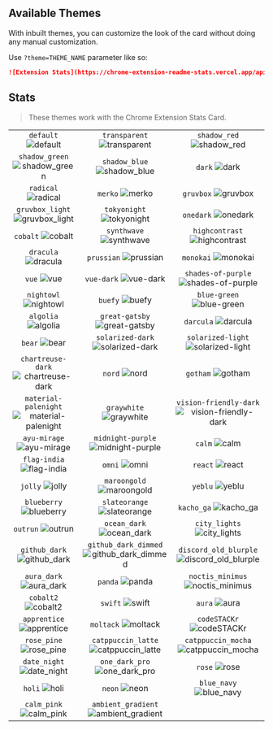 ## Available Themes

<!-- DO NOT EDIT THIS FILE DIRECTLY -->

With inbuilt themes, you can customize the look of the card without doing any manual customization.

Use `?theme=THEME_NAME` parameter like so:

```md
![Extension Stats](https://chrome-extension-readme-stats.vercel.app/api?extension_id=YOUR_ID&theme=dark&show_icons=true)
```

## Stats

> These themes work with the Chrome Extension Stats Card.

| | | |
| :--: | :--: | :--: |
| `default` ![default][default] | `transparent` ![transparent][transparent] | `shadow_red` ![shadow_red][shadow_red] |
| `shadow_green` ![shadow_green][shadow_green] | `shadow_blue` ![shadow_blue][shadow_blue] | `dark` ![dark][dark] |
| `radical` ![radical][radical] | `merko` ![merko][merko] | `gruvbox` ![gruvbox][gruvbox] |
| `gruvbox_light` ![gruvbox_light][gruvbox_light] | `tokyonight` ![tokyonight][tokyonight] | `onedark` ![onedark][onedark] |
| `cobalt` ![cobalt][cobalt] | `synthwave` ![synthwave][synthwave] | `highcontrast` ![highcontrast][highcontrast] |
| `dracula` ![dracula][dracula] | `prussian` ![prussian][prussian] | `monokai` ![monokai][monokai] |
| `vue` ![vue][vue] | `vue-dark` ![vue-dark][vue-dark] | `shades-of-purple` ![shades-of-purple][shades-of-purple] |
| `nightowl` ![nightowl][nightowl] | `buefy` ![buefy][buefy] | `blue-green` ![blue-green][blue-green] |
| `algolia` ![algolia][algolia] | `great-gatsby` ![great-gatsby][great-gatsby] | `darcula` ![darcula][darcula] |
| `bear` ![bear][bear] | `solarized-dark` ![solarized-dark][solarized-dark] | `solarized-light` ![solarized-light][solarized-light] |
| `chartreuse-dark` ![chartreuse-dark][chartreuse-dark] | `nord` ![nord][nord] | `gotham` ![gotham][gotham] |
| `material-palenight` ![material-palenight][material-palenight] | `graywhite` ![graywhite][graywhite] | `vision-friendly-dark` ![vision-friendly-dark][vision-friendly-dark] |
| `ayu-mirage` ![ayu-mirage][ayu-mirage] | `midnight-purple` ![midnight-purple][midnight-purple] | `calm` ![calm][calm] |
| `flag-india` ![flag-india][flag-india] | `omni` ![omni][omni] | `react` ![react][react] |
| `jolly` ![jolly][jolly] | `maroongold` ![maroongold][maroongold] | `yeblu` ![yeblu][yeblu] |
| `blueberry` ![blueberry][blueberry] | `slateorange` ![slateorange][slateorange] | `kacho_ga` ![kacho_ga][kacho_ga] |
| `outrun` ![outrun][outrun] | `ocean_dark` ![ocean_dark][ocean_dark] | `city_lights` ![city_lights][city_lights] |
| `github_dark` ![github_dark][github_dark] | `github_dark_dimmed` ![github_dark_dimmed][github_dark_dimmed] | `discord_old_blurple` ![discord_old_blurple][discord_old_blurple] |
| `aura_dark` ![aura_dark][aura_dark] | `panda` ![panda][panda] | `noctis_minimus` ![noctis_minimus][noctis_minimus] |
| `cobalt2` ![cobalt2][cobalt2] | `swift` ![swift][swift] | `aura` ![aura][aura] |
| `apprentice` ![apprentice][apprentice] | `moltack` ![moltack][moltack] | `codeSTACKr` ![codeSTACKr][codeSTACKr] |
| `rose_pine` ![rose_pine][rose_pine] | `catppuccin_latte` ![catppuccin_latte][catppuccin_latte] | `catppuccin_mocha` ![catppuccin_mocha][catppuccin_mocha] |
| `date_night` ![date_night][date_night] | `one_dark_pro` ![one_dark_pro][one_dark_pro] | `rose` ![rose][rose] |
| `holi` ![holi][holi] | `neon` ![neon][neon] | `blue_navy` ![blue_navy][blue_navy] |
| `calm_pink` ![calm_pink][calm_pink] | `ambient_gradient` ![ambient_gradient][ambient_gradient] |  |


[default]: https://chrome-extension-readme-stats.vercel.app/api?extension_id=jhdflfacjalpcajleapijmclnbilnjlh&show_icons=true&cache_seconds=86400&theme=default
[default_repocard]: https://chrome-extension-readme-stats.vercel.app/api?extension_id=jhdflfacjalpcajleapijmclnbilnjlh&show_icons=true&cache_seconds=86400&theme=default_repocard
[transparent]: https://chrome-extension-readme-stats.vercel.app/api?extension_id=jhdflfacjalpcajleapijmclnbilnjlh&show_icons=true&cache_seconds=86400&theme=transparent
[shadow_red]: https://chrome-extension-readme-stats.vercel.app/api?extension_id=jhdflfacjalpcajleapijmclnbilnjlh&show_icons=true&cache_seconds=86400&theme=shadow_red
[shadow_green]: https://chrome-extension-readme-stats.vercel.app/api?extension_id=jhdflfacjalpcajleapijmclnbilnjlh&show_icons=true&cache_seconds=86400&theme=shadow_green
[shadow_blue]: https://chrome-extension-readme-stats.vercel.app/api?extension_id=jhdflfacjalpcajleapijmclnbilnjlh&show_icons=true&cache_seconds=86400&theme=shadow_blue
[dark]: https://chrome-extension-readme-stats.vercel.app/api?extension_id=jhdflfacjalpcajleapijmclnbilnjlh&show_icons=true&cache_seconds=86400&theme=dark
[radical]: https://chrome-extension-readme-stats.vercel.app/api?extension_id=jhdflfacjalpcajleapijmclnbilnjlh&show_icons=true&cache_seconds=86400&theme=radical
[merko]: https://chrome-extension-readme-stats.vercel.app/api?extension_id=jhdflfacjalpcajleapijmclnbilnjlh&show_icons=true&cache_seconds=86400&theme=merko
[gruvbox]: https://chrome-extension-readme-stats.vercel.app/api?extension_id=jhdflfacjalpcajleapijmclnbilnjlh&show_icons=true&cache_seconds=86400&theme=gruvbox
[gruvbox_light]: https://chrome-extension-readme-stats.vercel.app/api?extension_id=jhdflfacjalpcajleapijmclnbilnjlh&show_icons=true&cache_seconds=86400&theme=gruvbox_light
[tokyonight]: https://chrome-extension-readme-stats.vercel.app/api?extension_id=jhdflfacjalpcajleapijmclnbilnjlh&show_icons=true&cache_seconds=86400&theme=tokyonight
[onedark]: https://chrome-extension-readme-stats.vercel.app/api?extension_id=jhdflfacjalpcajleapijmclnbilnjlh&show_icons=true&cache_seconds=86400&theme=onedark
[cobalt]: https://chrome-extension-readme-stats.vercel.app/api?extension_id=jhdflfacjalpcajleapijmclnbilnjlh&show_icons=true&cache_seconds=86400&theme=cobalt
[synthwave]: https://chrome-extension-readme-stats.vercel.app/api?extension_id=jhdflfacjalpcajleapijmclnbilnjlh&show_icons=true&cache_seconds=86400&theme=synthwave
[highcontrast]: https://chrome-extension-readme-stats.vercel.app/api?extension_id=jhdflfacjalpcajleapijmclnbilnjlh&show_icons=true&cache_seconds=86400&theme=highcontrast
[dracula]: https://chrome-extension-readme-stats.vercel.app/api?extension_id=jhdflfacjalpcajleapijmclnbilnjlh&show_icons=true&cache_seconds=86400&theme=dracula
[prussian]: https://chrome-extension-readme-stats.vercel.app/api?extension_id=jhdflfacjalpcajleapijmclnbilnjlh&show_icons=true&cache_seconds=86400&theme=prussian
[monokai]: https://chrome-extension-readme-stats.vercel.app/api?extension_id=jhdflfacjalpcajleapijmclnbilnjlh&show_icons=true&cache_seconds=86400&theme=monokai
[vue]: https://chrome-extension-readme-stats.vercel.app/api?extension_id=jhdflfacjalpcajleapijmclnbilnjlh&show_icons=true&cache_seconds=86400&theme=vue
[vue-dark]: https://chrome-extension-readme-stats.vercel.app/api?extension_id=jhdflfacjalpcajleapijmclnbilnjlh&show_icons=true&cache_seconds=86400&theme=vue-dark
[shades-of-purple]: https://chrome-extension-readme-stats.vercel.app/api?extension_id=jhdflfacjalpcajleapijmclnbilnjlh&show_icons=true&cache_seconds=86400&theme=shades-of-purple
[nightowl]: https://chrome-extension-readme-stats.vercel.app/api?extension_id=jhdflfacjalpcajleapijmclnbilnjlh&show_icons=true&cache_seconds=86400&theme=nightowl
[buefy]: https://chrome-extension-readme-stats.vercel.app/api?extension_id=jhdflfacjalpcajleapijmclnbilnjlh&show_icons=true&cache_seconds=86400&theme=buefy
[blue-green]: https://chrome-extension-readme-stats.vercel.app/api?extension_id=jhdflfacjalpcajleapijmclnbilnjlh&show_icons=true&cache_seconds=86400&theme=blue-green
[algolia]: https://chrome-extension-readme-stats.vercel.app/api?extension_id=jhdflfacjalpcajleapijmclnbilnjlh&show_icons=true&cache_seconds=86400&theme=algolia
[great-gatsby]: https://chrome-extension-readme-stats.vercel.app/api?extension_id=jhdflfacjalpcajleapijmclnbilnjlh&show_icons=true&cache_seconds=86400&theme=great-gatsby
[darcula]: https://chrome-extension-readme-stats.vercel.app/api?extension_id=jhdflfacjalpcajleapijmclnbilnjlh&show_icons=true&cache_seconds=86400&theme=darcula
[bear]: https://chrome-extension-readme-stats.vercel.app/api?extension_id=jhdflfacjalpcajleapijmclnbilnjlh&show_icons=true&cache_seconds=86400&theme=bear
[solarized-dark]: https://chrome-extension-readme-stats.vercel.app/api?extension_id=jhdflfacjalpcajleapijmclnbilnjlh&show_icons=true&cache_seconds=86400&theme=solarized-dark
[solarized-light]: https://chrome-extension-readme-stats.vercel.app/api?extension_id=jhdflfacjalpcajleapijmclnbilnjlh&show_icons=true&cache_seconds=86400&theme=solarized-light
[chartreuse-dark]: https://chrome-extension-readme-stats.vercel.app/api?extension_id=jhdflfacjalpcajleapijmclnbilnjlh&show_icons=true&cache_seconds=86400&theme=chartreuse-dark
[nord]: https://chrome-extension-readme-stats.vercel.app/api?extension_id=jhdflfacjalpcajleapijmclnbilnjlh&show_icons=true&cache_seconds=86400&theme=nord
[gotham]: https://chrome-extension-readme-stats.vercel.app/api?extension_id=jhdflfacjalpcajleapijmclnbilnjlh&show_icons=true&cache_seconds=86400&theme=gotham
[material-palenight]: https://chrome-extension-readme-stats.vercel.app/api?extension_id=jhdflfacjalpcajleapijmclnbilnjlh&show_icons=true&cache_seconds=86400&theme=material-palenight
[graywhite]: https://chrome-extension-readme-stats.vercel.app/api?extension_id=jhdflfacjalpcajleapijmclnbilnjlh&show_icons=true&cache_seconds=86400&theme=graywhite
[vision-friendly-dark]: https://chrome-extension-readme-stats.vercel.app/api?extension_id=jhdflfacjalpcajleapijmclnbilnjlh&show_icons=true&cache_seconds=86400&theme=vision-friendly-dark
[ayu-mirage]: https://chrome-extension-readme-stats.vercel.app/api?extension_id=jhdflfacjalpcajleapijmclnbilnjlh&show_icons=true&cache_seconds=86400&theme=ayu-mirage
[midnight-purple]: https://chrome-extension-readme-stats.vercel.app/api?extension_id=jhdflfacjalpcajleapijmclnbilnjlh&show_icons=true&cache_seconds=86400&theme=midnight-purple
[calm]: https://chrome-extension-readme-stats.vercel.app/api?extension_id=jhdflfacjalpcajleapijmclnbilnjlh&show_icons=true&cache_seconds=86400&theme=calm
[flag-india]: https://chrome-extension-readme-stats.vercel.app/api?extension_id=jhdflfacjalpcajleapijmclnbilnjlh&show_icons=true&cache_seconds=86400&theme=flag-india
[omni]: https://chrome-extension-readme-stats.vercel.app/api?extension_id=jhdflfacjalpcajleapijmclnbilnjlh&show_icons=true&cache_seconds=86400&theme=omni
[react]: https://chrome-extension-readme-stats.vercel.app/api?extension_id=jhdflfacjalpcajleapijmclnbilnjlh&show_icons=true&cache_seconds=86400&theme=react
[jolly]: https://chrome-extension-readme-stats.vercel.app/api?extension_id=jhdflfacjalpcajleapijmclnbilnjlh&show_icons=true&cache_seconds=86400&theme=jolly
[maroongold]: https://chrome-extension-readme-stats.vercel.app/api?extension_id=jhdflfacjalpcajleapijmclnbilnjlh&show_icons=true&cache_seconds=86400&theme=maroongold
[yeblu]: https://chrome-extension-readme-stats.vercel.app/api?extension_id=jhdflfacjalpcajleapijmclnbilnjlh&show_icons=true&cache_seconds=86400&theme=yeblu
[blueberry]: https://chrome-extension-readme-stats.vercel.app/api?extension_id=jhdflfacjalpcajleapijmclnbilnjlh&show_icons=true&cache_seconds=86400&theme=blueberry
[slateorange]: https://chrome-extension-readme-stats.vercel.app/api?extension_id=jhdflfacjalpcajleapijmclnbilnjlh&show_icons=true&cache_seconds=86400&theme=slateorange
[kacho_ga]: https://chrome-extension-readme-stats.vercel.app/api?extension_id=jhdflfacjalpcajleapijmclnbilnjlh&show_icons=true&cache_seconds=86400&theme=kacho_ga
[outrun]: https://chrome-extension-readme-stats.vercel.app/api?extension_id=jhdflfacjalpcajleapijmclnbilnjlh&show_icons=true&cache_seconds=86400&theme=outrun
[ocean_dark]: https://chrome-extension-readme-stats.vercel.app/api?extension_id=jhdflfacjalpcajleapijmclnbilnjlh&show_icons=true&cache_seconds=86400&theme=ocean_dark
[city_lights]: https://chrome-extension-readme-stats.vercel.app/api?extension_id=jhdflfacjalpcajleapijmclnbilnjlh&show_icons=true&cache_seconds=86400&theme=city_lights
[github_dark]: https://chrome-extension-readme-stats.vercel.app/api?extension_id=jhdflfacjalpcajleapijmclnbilnjlh&show_icons=true&cache_seconds=86400&theme=github_dark
[github_dark_dimmed]: https://chrome-extension-readme-stats.vercel.app/api?extension_id=jhdflfacjalpcajleapijmclnbilnjlh&show_icons=true&cache_seconds=86400&theme=github_dark_dimmed
[discord_old_blurple]: https://chrome-extension-readme-stats.vercel.app/api?extension_id=jhdflfacjalpcajleapijmclnbilnjlh&show_icons=true&cache_seconds=86400&theme=discord_old_blurple
[aura_dark]: https://chrome-extension-readme-stats.vercel.app/api?extension_id=jhdflfacjalpcajleapijmclnbilnjlh&show_icons=true&cache_seconds=86400&theme=aura_dark
[panda]: https://chrome-extension-readme-stats.vercel.app/api?extension_id=jhdflfacjalpcajleapijmclnbilnjlh&show_icons=true&cache_seconds=86400&theme=panda
[noctis_minimus]: https://chrome-extension-readme-stats.vercel.app/api?extension_id=jhdflfacjalpcajleapijmclnbilnjlh&show_icons=true&cache_seconds=86400&theme=noctis_minimus
[cobalt2]: https://chrome-extension-readme-stats.vercel.app/api?extension_id=jhdflfacjalpcajleapijmclnbilnjlh&show_icons=true&cache_seconds=86400&theme=cobalt2
[swift]: https://chrome-extension-readme-stats.vercel.app/api?extension_id=jhdflfacjalpcajleapijmclnbilnjlh&show_icons=true&cache_seconds=86400&theme=swift
[aura]: https://chrome-extension-readme-stats.vercel.app/api?extension_id=jhdflfacjalpcajleapijmclnbilnjlh&show_icons=true&cache_seconds=86400&theme=aura
[apprentice]: https://chrome-extension-readme-stats.vercel.app/api?extension_id=jhdflfacjalpcajleapijmclnbilnjlh&show_icons=true&cache_seconds=86400&theme=apprentice
[moltack]: https://chrome-extension-readme-stats.vercel.app/api?extension_id=jhdflfacjalpcajleapijmclnbilnjlh&show_icons=true&cache_seconds=86400&theme=moltack
[codeSTACKr]: https://chrome-extension-readme-stats.vercel.app/api?extension_id=jhdflfacjalpcajleapijmclnbilnjlh&show_icons=true&cache_seconds=86400&theme=codeSTACKr
[rose_pine]: https://chrome-extension-readme-stats.vercel.app/api?extension_id=jhdflfacjalpcajleapijmclnbilnjlh&show_icons=true&cache_seconds=86400&theme=rose_pine
[catppuccin_latte]: https://chrome-extension-readme-stats.vercel.app/api?extension_id=jhdflfacjalpcajleapijmclnbilnjlh&show_icons=true&cache_seconds=86400&theme=catppuccin_latte
[catppuccin_mocha]: https://chrome-extension-readme-stats.vercel.app/api?extension_id=jhdflfacjalpcajleapijmclnbilnjlh&show_icons=true&cache_seconds=86400&theme=catppuccin_mocha
[date_night]: https://chrome-extension-readme-stats.vercel.app/api?extension_id=jhdflfacjalpcajleapijmclnbilnjlh&show_icons=true&cache_seconds=86400&theme=date_night
[one_dark_pro]: https://chrome-extension-readme-stats.vercel.app/api?extension_id=jhdflfacjalpcajleapijmclnbilnjlh&show_icons=true&cache_seconds=86400&theme=one_dark_pro
[rose]: https://chrome-extension-readme-stats.vercel.app/api?extension_id=jhdflfacjalpcajleapijmclnbilnjlh&show_icons=true&cache_seconds=86400&theme=rose
[holi]: https://chrome-extension-readme-stats.vercel.app/api?extension_id=jhdflfacjalpcajleapijmclnbilnjlh&show_icons=true&cache_seconds=86400&theme=holi
[neon]: https://chrome-extension-readme-stats.vercel.app/api?extension_id=jhdflfacjalpcajleapijmclnbilnjlh&show_icons=true&cache_seconds=86400&theme=neon
[blue_navy]: https://chrome-extension-readme-stats.vercel.app/api?extension_id=jhdflfacjalpcajleapijmclnbilnjlh&show_icons=true&cache_seconds=86400&theme=blue_navy
[calm_pink]: https://chrome-extension-readme-stats.vercel.app/api?extension_id=jhdflfacjalpcajleapijmclnbilnjlh&show_icons=true&cache_seconds=86400&theme=calm_pink
[ambient_gradient]: https://chrome-extension-readme-stats.vercel.app/api?extension_id=jhdflfacjalpcajleapijmclnbilnjlh&show_icons=true&cache_seconds=86400&theme=ambient_gradient
